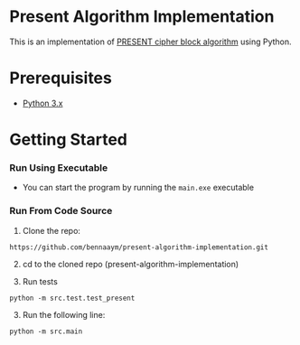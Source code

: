 # Present Algorithm Implementation

This is an implementation of [PRESENT cipher block algorithm](https://en.wikipedia.org/wiki/PRESENT) using Python.

# Prerequisites

- [Python 3.x](https://www.python.org/downloads/)

# Getting Started

### Run Using Executable

- You can start the program by running the `main.exe` executable

### Run From Code Source

1. Clone the repo:

```
https://github.com/bennaaym/present-algorithm-implementation.git
```

2. cd to the cloned repo (present-algorithm-implementation)

3. Run tests

```
python -m src.test.test_present
```

3. Run the following line:

```
python -m src.main
```
